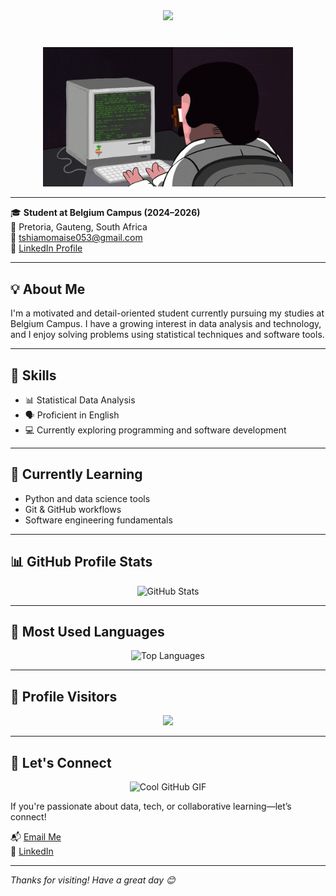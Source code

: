 
<!-- Violet Wavy Banner with Larger Background and Same Text Size -->
<p align="center" style="margin:40px 0;">
  <img src="https://capsule-render.vercel.app/api?type=waving&color=8A2BE2&height=300&section=header&text=👨‍💻%20Hi%20There%20--%20I'm%20Tshiamo%20%F0%9F%92%BB&fontSize=35&fontAlignY=60&animation=twinkling&fontColor=ffffff&fontWeight=700" />
</p>

<!-- Typing GIF Animation -->
<p align="center">
  <img src="https://github.com/Tshiamo912/TshiamoMaise/blob/main/ngoding-mulu.gif?raw=true" width="400" alt="Typing GIF" />
</p>

---

🎓 **Student at Belgium Campus (2024–2026)**  
📍 Pretoria, Gauteng, South Africa  
📧 [tshiamomaise053@gmail.com](mailto:tshiamomaise053@gmail.com)  
🔗 [LinkedIn Profile](https://www.linkedin.com/in/tshiamo-maise-517260332)

---

## 💡 About Me

I'm a motivated and detail-oriented student currently pursuing my studies at Belgium Campus. I have a growing interest in data analysis and technology, and I enjoy solving problems using statistical techniques and software tools.

---

## 🧠 Skills

- 📊 Statistical Data Analysis  
- 🗣️ Proficient in English  
- 💻 Currently exploring programming and software development  

---

## 🌱 Currently Learning

- Python and data science tools  
- Git & GitHub workflows  
- Software engineering fundamentals  

---

## 📊 GitHub Profile Stats

<p align="center">
  <img src="https://github-readme-stats.vercel.app/api?username=Tshiamo912&show_icons=true&theme=radical&custom_title=Tshiamo912's%20GitHub%20Stats" alt="GitHub Stats" />
</p>

---

## 📌 Most Used Languages

<p align="center">
  <img src="https://github-readme-stats.vercel.app/api/top-langs/?username=Tshiamo912&layout=compact&theme=radical" alt="Top Languages" />
</p>

---

## 👥 Profile Visitors

<p align="center">
  <img src="https://profile-counter.glitch.me/Tshiamo912/count.svg" />
</p>

---

## 🤝 Let's Connect
<p align="center">
  <img src="https://res.cloudinary.com/practicaldev/image/fetch/s--YUc6bTfM--/c_limit,f_auto,fl_progressive,q_80,w_800/https://dev-to-uploads.s3.amazonaws.com/uploads/articles/6w9dmqqhvlg7r93jlnup.gif" width="600" alt="Cool GitHub GIF" />
</p>

If you're passionate about data, tech, or collaborative learning—let’s connect!

📬 [Email Me](mailto:tshiamomaise053@gmail.com)  
🔗 [LinkedIn](https://www.linkedin.com/in/tshiamo-maise-517260332)

---

*Thanks for visiting! Have a great day 😊*
